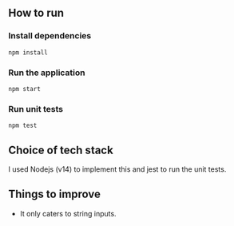## How to run

### Install dependencies

```shell
npm install
```

### Run the application

```shell
npm start
```

### Run unit tests

```shell
npm test
```

## Choice of tech stack

I used Nodejs (v14) to implement this and jest to run the unit tests.

## Things to improve

- It only caters to string inputs.